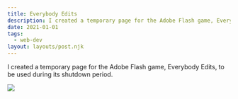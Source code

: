 ```yaml
---
title: Everybody Edits
description: I created a temporary page for the Adobe Flash game, Everybody Edits, to be used during its shutdown period.
date: 2021-01-01
tags:
  - web-dev
layout: layouts/post.njk
---
```

I created a temporary page for the Adobe Flash game, Everybody Edits, to be used during its shutdown period.

<a href="https://everybodyedits.com/"><img src="https://bobatealee.com/images/everybody-edits.png" style="max-width: 100%"></img></a>